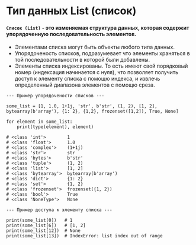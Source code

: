 # Тип данных List (список)
#### `Список (List)` - это изменяемая структура данных, которая содержит упорядоченную последовательность элементов.
- Элементами списка могут быть объекты любого типа данных.
- Упорядоченость списков, подразумевает что элементы храняться в той последовательности в которой были добавлены.
- Элементы списка индексированы. То есть имеют свой порядковый номер (индексация начинается с нуля), что позволяет получить доступ к элементу списка с помощю индекса, и извлечь определенный диапазона элементов с помощю среза.
```
--- Пример упорядочености списков ---

some_list = [1, 1.0, 1+1j, 'str', b'str', (1, 2), [1, 2], bytearray(b'array'), {1: 2}, {1,2}, frozenset([1,2]), True, None]

for element in some_list:
    print(type(element), element)

# <class 'int'>        1
# <class 'float'>      1.0
# <class 'complex'>    (1+1j)
# <class 'str'>        str
# <class 'bytes'>      b'str'
# <class 'tuple'>      (1, 2)
# <class 'list'>       [1, 2]
# <class 'bytearray'>  bytearray(b'array')
# <class 'dict'>       {1: 2}
# <class 'set'>        {1, 2}
# <class 'frozenset'>  frozenset({1, 2})
# <class 'bool'>       True
# <class 'NoneType'>   None

--- Пример доступа к элементу списка ---

print(some_list[0])   # 1
print(some_list[6])   # [1, 2]
print(some_list[12])  # None
print(some_list[13])  # IndexError: list index out of range
```
